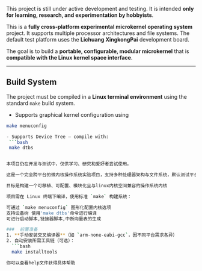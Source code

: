 This project is still under active development and testing. It is intended **only for learning, research, and experimentation by hobbyists**.

This is a **fully cross-platform experimental microkernel operating system** project. It supports multiple processor architectures and file systems. The default test platform uses the **Lichuang XingkongPai** development board.

The goal is to build a **portable, configurable, modular microkernel** that is **compatible with the Linux kernel space interface**.

---

## Build System

The project must be compiled in a **Linux terminal environment** using the standard `make` build system.

- Supports graphical kernel configuration using 
 ```bash
 make menuconfig
 
- Supports Device Tree — compile with:
  ```bash
  make dtbs


本项目仍在开发与测试中，仅供学习、研究和爱好者尝试使用。

这是一个完全跨平台的微内核操作系统实验项目，支持多种处理器架构与文件系统，默认测试平台使用 **立创星空派** 开发板

目标是构建一个可移植、可配置、模块化且与linux内核空间兼容的操作系统内核

项目需在 Linux 终端下编译，使用标准 `make` 构建系统：

可通过 `make menuconfig` 图形化配置内核选项
支持设备树 使用'make dtbs'命令进行编译     
可进行启动脚本,链接器脚本,中断向量表的生成

###  前置准备
1. **手动安装交叉编译器**（如 `arm-none-eabi-gcc`，因不同平台需求各异）
2. 自动安装所需工具链（可选）：
   ```bash
   make installtools

你可以查看help文件获得具体帮助


